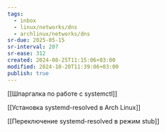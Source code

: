 ```yaml
---
tags:
  - inbox
  - linux/networks/dns
  - archlinux/networks/dns
sr-due: 2025-05-15
sr-interval: 207
sr-ease: 312
created: 2024-08-25T11:15:06+03:00
modified: 2024-10-20T11:39:06+03:00
publish: true
---
```

[[Шпаргалка по работе с systemctl]]

[[Установка systemd-resolved в Arch Linux]]

[[Переключение systemd-resolved в режим stub]]